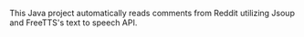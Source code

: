 This Java project automatically reads comments from Reddit utilizing Jsoup and FreeTTS's text to speech API.
